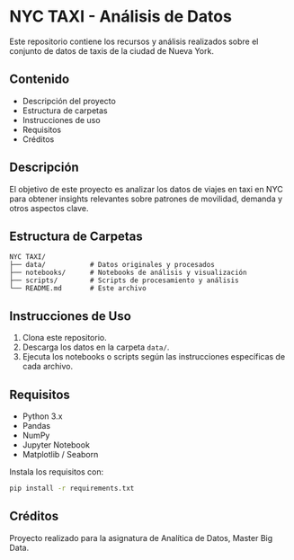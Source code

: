 # NYC TAXI - Análisis de Datos

Este repositorio contiene los recursos y análisis realizados sobre el conjunto de datos de taxis de la ciudad de Nueva York.

## Contenido

- Descripción del proyecto
- Estructura de carpetas
- Instrucciones de uso
- Requisitos
- Créditos

## Descripción

El objetivo de este proyecto es analizar los datos de viajes en taxi en NYC para obtener insights relevantes sobre patrones de movilidad, demanda y otros aspectos clave.

## Estructura de Carpetas

```
NYC TAXI/
├── data/           # Datos originales y procesados
├── notebooks/      # Notebooks de análisis y visualización
├── scripts/        # Scripts de procesamiento y análisis
└── README.md       # Este archivo
```

## Instrucciones de Uso

1. Clona este repositorio.
2. Descarga los datos en la carpeta `data/`.
3. Ejecuta los notebooks o scripts según las instrucciones específicas de cada archivo.

## Requisitos

- Python 3.x
- Pandas
- NumPy
- Jupyter Notebook
- Matplotlib / Seaborn

Instala los requisitos con:

```bash
pip install -r requirements.txt
```

## Créditos

Proyecto realizado para la asignatura de Analítica de Datos, Master Big Data.
